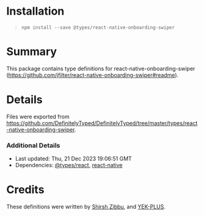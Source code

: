 # Installation
> `npm install --save @types/react-native-onboarding-swiper`

# Summary
This package contains type definitions for react-native-onboarding-swiper (https://github.com/jfilter/react-native-onboarding-swiper#readme).

# Details
Files were exported from https://github.com/DefinitelyTyped/DefinitelyTyped/tree/master/types/react-native-onboarding-swiper.

### Additional Details
 * Last updated: Thu, 21 Dec 2023 19:06:51 GMT
 * Dependencies: [@types/react](https://npmjs.com/package/@types/react), [react-native](https://npmjs.com/package/react-native)

# Credits
These definitions were written by [Shirsh Zibbu](https://github.com/zhirzh), and [YEK-PLUS](https://github.com/yek-plus).
